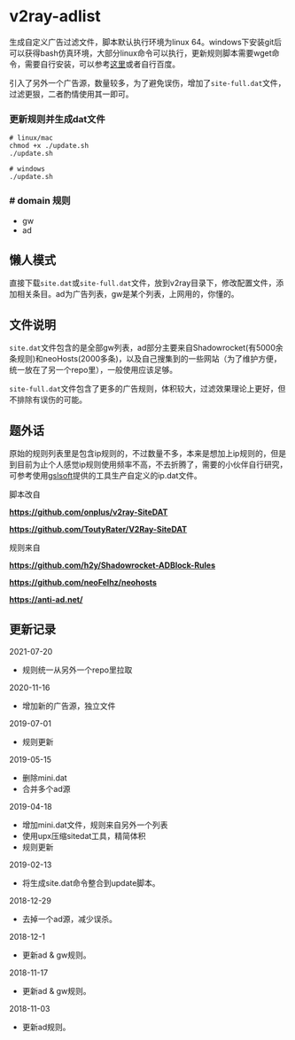 # v2ray-adlist

生成自定义广告过滤文件，脚本默认执行环境为linux 64。windows下安装git后可以获得bash仿真环境，大部分linux命令可以执行，更新规则脚本需要wget命令，需要自行安装，可以参考[这里](https://gist.github.com/evanwill/0207876c3243bbb6863e65ec5dc3f058)或者自行百度。

引入了另外一个广告源，数量较多，为了避免误伤，增加了`site-full.dat`文件，过滤更狠，二者酌情使用其一即可。

### 更新规则并生成dat文件

```
# linux/mac
chmod +x ./update.sh
./update.sh

# windows
./update.sh
```

### # domain 规则

* gw
* ad

## 懒人模式

直接下载`site.dat`或`site-full.dat`文件，放到v2ray目录下，修改配置文件，添加相关条目。ad为广告列表，gw是某个列表，上网用的，你懂的。

## 文件说明

`site.dat`文件包含的是全部gw列表，ad部分主要来自Shadowrocket(有5000余条规则)和neoHosts(2000多条)，以及自己搜集到的一些网站（为了维护方便，统一放在了另一个repo里），一般使用应该足够。

`site-full.dat`文件包含了更多的广告规则，体积较大，过滤效果理论上更好，但不排除有误伤的可能。

## 题外话

原始的规则列表里是包含ip规则的，不过数量不多，本来是想加上ip规则的，但是到目前为止个人感觉ip规则使用频率不高，不去折腾了，需要的小伙伴自行研究，可参考使用[gslsoft](https://github.com/gslsoft/v2ray-custom-geo)提供的工具生产自定义的ip.dat文件。

脚本改自

**https://github.com/onplus/v2ray-SiteDAT**

**https://github.com/ToutyRater/V2Ray-SiteDAT**

规则来自

**https://github.com/h2y/Shadowrocket-ADBlock-Rules**

**https://github.com/neoFelhz/neohosts**

**https://anti-ad.net/**


## 更新记录
2021-07-20
* 规则统一从另外一个repo里拉取

2020-11-16
* 增加新的广告源，独立文件

2019-07-01
* 规则更新

2019-05-15
* 删除mini.dat
* 合并多个ad源

2019-04-18
* 增加mini.dat文件，规则来自另外一个列表
* 使用upx压缩sitedat工具，精简体积
* 规则更新

2019-02-13
* 将生成site.dat命令整合到update脚本。

2018-12-29
* 去掉一个ad源，减少误杀。

2018-12-1
* 更新ad & gw规则。

2018-11-17
* 更新ad & gw规则。

2018-11-03
* 更新ad规则。
